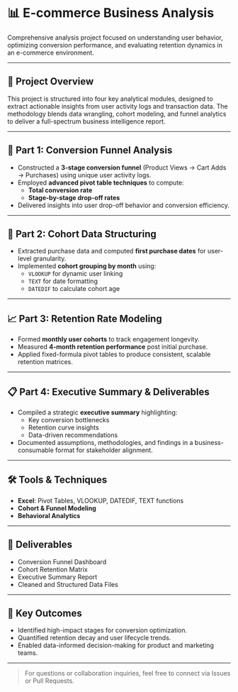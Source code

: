 # 📊 E-commerce Business Analysis

Comprehensive analysis project focused on understanding user behavior, optimizing conversion performance, and evaluating retention dynamics in an e-commerce environment.

---

## 🚀 Project Overview

This project is structured into four key analytical modules, designed to extract actionable insights from user activity logs and transaction data. The methodology blends data wrangling, cohort modeling, and funnel analytics to deliver a full-spectrum business intelligence report.

---

## 🧩 Part 1: Conversion Funnel Analysis

- Constructed a **3-stage conversion funnel** (Product Views → Cart Adds → Purchases) using unique user activity logs.
- Employed **advanced pivot table techniques** to compute:
  - **Total conversion rate**
  - **Stage-by-stage drop-off rates**
- Delivered insights into user drop-off behavior and conversion efficiency.

---

## 📅 Part 2: Cohort Data Structuring

- Extracted purchase data and computed **first purchase dates** for user-level granularity.
- Implemented **cohort grouping by month** using:
  - `VLOOKUP` for dynamic user linking
  - `TEXT` for date formatting
  - `DATEDIF` to calculate cohort age

---

## 📈 Part 3: Retention Rate Modeling

- Formed **monthly user cohorts** to track engagement longevity.
- Measured **4-month retention performance** post initial purchase.
- Applied fixed-formula pivot tables to produce consistent, scalable retention matrices.

---

## 📋 Part 4: Executive Summary & Deliverables

- Compiled a strategic **executive summary** highlighting:
  - Key conversion bottlenecks
  - Retention curve insights
  - Data-driven recommendations
- Documented assumptions, methodologies, and findings in a business-consumable format for stakeholder alignment.

---

## 🛠️ Tools & Techniques

- **Excel**: Pivot Tables, VLOOKUP, DATEDIF, TEXT functions
- **Cohort & Funnel Modeling**
- **Behavioral Analytics**

---

## 📁 Deliverables

- Conversion Funnel Dashboard
- Cohort Retention Matrix
- Executive Summary Report
- Cleaned and Structured Data Files

---

## 📌 Key Outcomes

- Identified high-impact stages for conversion optimization.
- Quantified retention decay and user lifecycle trends.
- Enabled data-informed decision-making for product and marketing teams.

---

> For questions or collaboration inquiries, feel free to connect via Issues or Pull Requests.
